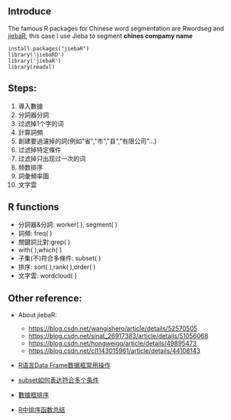 ## Introduce

The famous R packages for Chinese word segmentation are Rwordseg and [jiebaR](https://github.com/qinwf/jiebaR), this case I use Jieba to segment **chines compamy name**
```
install.packages("jiebaR")
library('jiebaRD')
library('jiebaR')
library(readxl)
```
## Steps:
1. 導入數據
2. 分詞器分詞
3. 过滤掉1个字的词
4. 計算詞頻
5. 創建要過濾掉的詞(例如"省","市","县","有限公司"...)
6. 过滤掉特定條件
7. 过滤掉只出现过一次的词
8. 频数排序
9. 詞彙頻率圖
10. 文字雲

## R functions
- 分詞器&分詞: worker( ),  segment( )
- 詞頻: freq( )
- 關鍵詞比對:grep( )
- with( ),which( )
- 子集(不)符合多條件: subset( )
- 排序: sort( ),rank( ),order( )
- 文字雲: wordcloud( )

## Other reference:

- About jiebaR:

    - https://blog.csdn.net/wangishero/article/details/52570505
    - https://blog.csdn.net/sinat_26917383/article/details/51056068
    - https://blog.csdn.net/hongweigg/article/details/49895473
    - https://blog.csdn.net/cl1143015961/article/details/44108143
    

- [R语言Data Frame数据框常用操作](https://www.cnblogs.com/studyzy/p/4316118.html)
- [subset如何表达符合多个条件](https://www.douban.com/group/topic/63379757/)
- [數據框排序](https://www.cnblogs.com/emanlee/p/4255898.html)
- [R中排序函数总结](https://blog.csdn.net/kelanj/article/details/80945540)

